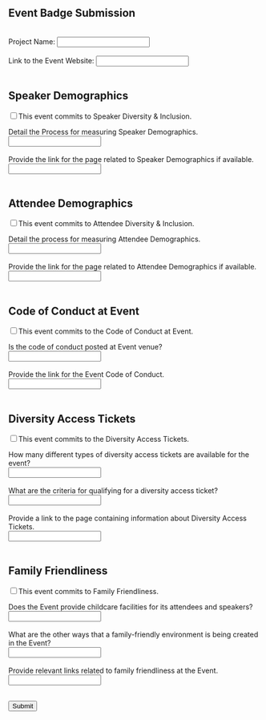 <!DOCTYPE html>
<html>
<body>
<link rel="stylesheet" href="https://www.w3schools.com/w3css/4/w3.css">
<link rel="stylesheet" href="https://fonts.googleapis.com/css?family=Lato">
<link rel="stylesheet" href="https://cdnjs.cloudflare.com/ajax/libs/font-awesome/4.7.0/css/font-awesome.min.css">
<div id="mdiv">
<p>
<h2>Event Badge Submission</h2><br>
<label for="pname">Project Name:</label>
<input type="text" id="pname" name="pname"><br><br>
<label for="linkweb">Link to the Event Website:</label>
<input type="text" id="linkweb" name="linkweb"><br><br>
</p>
<h2>Speaker Demographics</h2>
<input type="checkbox" id="sdcb">This event commits to Speaker Diversity & Inclusion.
<p>  
Detail the Process for measuring Speaker Demographics.<br><input type="text" id="sddsc" name="sddsc"><br><br>
Provide the link for the page related to Speaker Demographics if available.<br><input type="text" id="sdlink" name="sdlink"><br><br>
</p>

<h2>Attendee Demographics</h2>
<input type="checkbox" id="adcb">This event commits to Attendee Diversity & Inclusion.
<p>  
Detail the process for measuring Attendee Demographics.<br><input type="text" id="addsc" name="addsc"><br><br>
Provide the link for the page related to Attendee Demographics if available.<br><input type="text" id="adlink" name="adlink"><br><br>
</p>

<h2>Code of Conduct at Event</h2>
<input type="checkbox" id="coccb">This event commits to the Code of Conduct at Event.
<p>  
Is the code of conduct posted at Event venue?<br><input type="text" id="coclink" name="coclink"><br><br>
Provide the link for the Event Code of Conduct.<br><input type="text" id="cocdsc" name="cocdsc"><br><br>
</p>

<h2>Diversity Access Tickets</h2>
<input type="checkbox" id="dtcb">This event commits to the Diversity Access Tickets.
<p>  
How many different types of diversity access tickets are available for the event?<br><input type="text" id="dt2" name="dt2"><br><br>
What are the criteria for qualifying for a diversity access ticket?<br><input type="text" id="dt3" name="dt3"><br><br>
Provide a link to the page containing information about Diversity Access Tickets.<br><input type="text" id="dt1" name="dt1"><br><br>
</p>

<h2>Family Friendliness</h2>
<input type="checkbox" id="ffcb">This event commits to Family Friendliness.
<p>  
Does the Event provide childcare facilities for its attendees and speakers?<br><input type="text" id="ff1" name="ff1"><br><br>
What are the other ways that a family-friendly environment is being created in the Event?<br><input type="text" id="ff2" name="ff2"><br><br>
Provide relevant links related to family friendliness at the Event.<br><input type="text" id="ff3" name="ff3"><br><br>
</p>
</div>
<div id="end">

</div>
<div id="template" style="display:none">
    # Event Submission

    ## Requirements
    
    - Project Name: {pname}
    - Link to the Event Website: {linkweb}
    
    ## Speaker Demographics
    
    - [{sdcb}] This event commits to Speaker Diversity and Inclusion.
      - `Q` Detail the process for measuring Speaker Demographics.
      - `A` {sddsc}
      - `Q` Provide the link for the page related to Speaker Demographics if available.
      - `A` {sdlink}
    
    ## Attendee Demographics
    
    - [{adcb}] This event commits to Attendee Diversity and Inclusion.
      - `Q` Detail the process for measuring Attendee Demographics.
      - `A` {addsc}
      - `Q` Provide the link for the page related to Attendee Demographics if available.
      - `A` {adlink}
    
    ## Code of Conduct at Event
    
    - [{coccb}] This event commits to the Code of Conduct at Event.
      - `Q` Is the code of conduct posted at Event venue?
      - `A` {coclink}
      - `Q` Provide a link for the Event Code of Conduct.
      - `A` {cocdsc}
    
    ## Diversity Access Tickets
    
    - [{dtcb}] This event commits to the Diversity Access Tickets.
      - `Q` How many different types of diversity access tickets are available for the event?
      - `A` {dt2}
      - `Q` What are the criteria for qualifying for a diversity access ticket?
      - `A` {dt3}
      - `Q` Provide a link to the page containing information about Diversity Access Tickets.
      - `A` {dt1}
    
    ## Family Friendliness
    
    - [{ffcb}] This event commits to Family Friendliness.
      - `Q` Does the Event provide childcare facilities for its attendees and speakers?
      - `A` {ff1}
      - `Q` What are the other ways that a family-friendly environment is being created in the Event?
      - `A` {ff2}
      - `Q` Provide relevant links related to family friendliness at the Event.
      - `A` {ff3}    
</div>
<input id="fsub" type="submit" value="Submit">
<input id="fback" type="submit" value="Go Back" style="display:none">
<script src="./main.js"></script>

</body>
</html>

